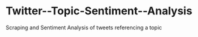 # Twitter--Topic-Sentiment--Analysis
Scraping  and Sentiment Analysis of tweets referencing a topic 
